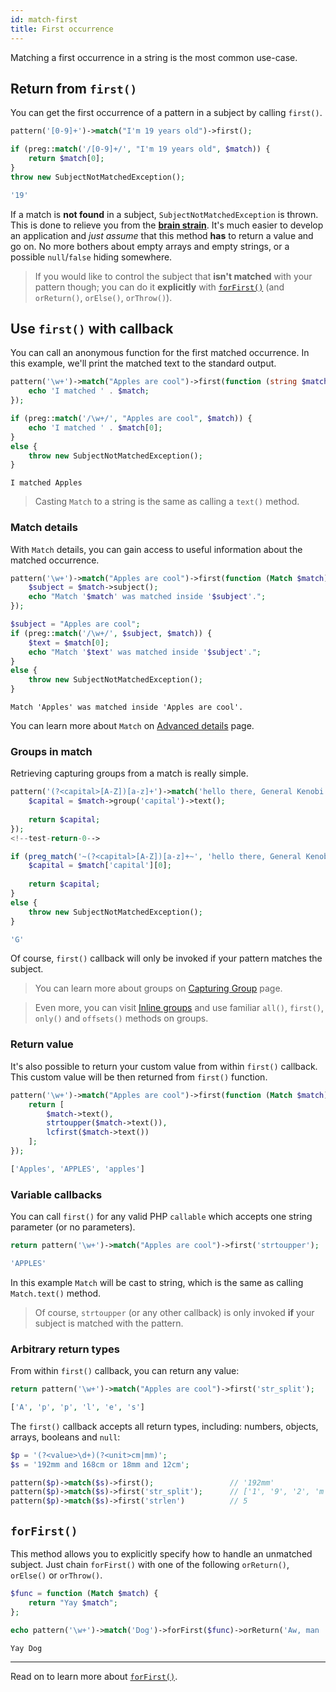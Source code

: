 ```yaml
---
id: match-first
title: First occurrence
---
```


Matching a first occurrence in a string is the most common use-case.

## Return from `first()`

You can get the first occurrence of a pattern in a subject by calling `first()`.

<!--DOCUSAURUS_CODE_TABS-->
<!--T-Regx-->
```php
pattern('[0-9]+')->match("I'm 19 years old")->first();
```
<!--PHP-->
```php
if (preg::match('/[0-9]+/', "I'm 19 years old", $match)) {
    return $match[0];
}
throw new SubjectNotMatchedException();
```
<!--END_DOCUSAURUS_CODE_TABS-->

```php
'19'
```

If a match is **not found** in a subject, `SubjectNotMatchedException` is thrown. This is done to relieve you from the 
[**brain strain**](overview.md#brain-strain). It's much easier to develop an application and *just assume* that this 
method **has** to return a value and go on. No more bothers about empty arrays and empty strings, or a possible
`null`/`false` hiding somewhere.

> If you would like to control the subject that **isn't matched** with your pattern though; 
> you can do it **explicitly** with [`forFirst()`](#forfirst) (and `orReturn()`, `orElse()`, `orThrow()`).

## Use `first()` with callback

You can call an anonymous function for the first matched occurrence. In this example, we'll print the matched text to the 
standard output.

<!--DOCUSAURUS_CODE_TABS-->
<!--T-Regx-->
```php
pattern('\w+')->match("Apples are cool")->first(function (string $match) {
    echo 'I matched ' . $match;
});
```
<!--PHP-->
```php
if (preg::match('/\w+/', "Apples are cool", $match)) {
    echo 'I matched ' . $match[0];
} 
else {
    throw new SubjectNotMatchedException();
}
```
<!--END_DOCUSAURUS_CODE_TABS-->

```text
I matched Apples
```

> Casting `Match` to a string is the same as calling a `text()` method.

### Match details

With `Match` details, you can gain access to useful information about the matched occurrence. 

<!--DOCUSAURUS_CODE_TABS-->
<!--T-Regx-->
```php
pattern('\w+')->match("Apples are cool")->first(function (Match $match) {
    $subject = $match->subject();
    echo "Match '$match' was matched inside '$subject'.";
});
```
<!--PHP-->
```php
$subject = "Apples are cool";
if (preg::match('/\w+/', $subject, $match)) {
    $text = $match[0];
    echo "Match '$text' was matched inside '$subject'.";
} 
else {
    throw new SubjectNotMatchedException();
}
```
<!--END_DOCUSAURUS_CODE_TABS-->

```text
Match 'Apples' was matched inside 'Apples are cool'.
```

You can learn more about `Match` on [Advanced details](match-details.md) page.

### Groups in match

Retrieving capturing groups from a match is really simple.

<!--DOCUSAURUS_CODE_TABS-->
<!--T-Regx-->
```php
pattern('(?<capital>[A-Z])[a-z]+')->match('hello there, General Kenobi')->first(function (Match $match) {
    $capital = $match->group('capital')->text();
    
    return $capital;
});
<!--test-return-0-->
```
<!--PHP-->
```php
if (preg_match('~(?<capital>[A-Z])[a-z]+~', 'hello there, General Kenobi', $match)) {
    $capital = $match['capital'][0];
    
    return $capital;
}
else {
    throw new SubjectNotMatchedException();
}
```
<!--END_DOCUSAURUS_CODE_TABS-->

```php
'G'
```

Of course, `first()` callback will only be invoked if your pattern matches the subject.

> You can learn more about groups on [Capturing Group](match-groups.md) page. 

> Even more, you can visit [Inline groups](match-group.md) and use familiar `all()`, `first()`, `only()` and `offsets()` 
> methods on groups. 

### Return value

It's also possible to return your custom value from within `first()` callback. This custom value will be then returned 
from `first()` function.

```php
pattern('\w+')->match("Apples are cool")->first(function (Match $match) {
    return [
        $match->text(), 
        strtoupper($match->text()),
        lcfirst($match->text())
    ];
});
```
```php
['Apples', 'APPLES', 'apples']
```

### Variable callbacks

You can call `first()` for any valid PHP `callable` which accepts one string parameter (or no parameters).

```php
return pattern('\w+')->match("Apples are cool")->first('strtoupper');
```
```php
'APPLES'
```

In this example `Match` will be cast to string, which is the same as calling `Match.text()` method.

> Of course, `strtoupper` (or any other callback) is only invoked **if** your subject is matched with the pattern.

### Arbitrary return types

From within `first()` callback, you can return any value:

```php
return pattern('\w+')->match("Apples are cool")->first('str_split');
```
```php
['A', 'p', 'p', 'l', 'e', 's']
```

The `first()` callback accepts all return types, including: numbers, objects, arrays, booleans and `null`:

```php
$p = '(?<value>\d+)(?<unit>cm|mm)';
$s = '192mm and 168cm or 18mm and 12cm';

pattern($p)->match($s)->first();                 // '192mm'
pattern($p)->match($s)->first('str_split');      // ['1', '9', '2', 'm', 'm']
pattern($p)->match($s)->first('strlen')          // 5
```

## `forFirst()`

This method allows you to explicitly specify how to handle an unmatched subject. Just chain `forFirst()` with
one of the following `orReturn()`, `orElse()` or `orThrow()`.

```php
$func = function (Match $match) {
    return "Yay $match";
};

echo pattern('\w+')->match('Dog')->forFirst($func)->orReturn('Aw, man :/');
```
```text
Yay Dog
```

---

Read on to learn more about [`forFirst()`](match-for-first.md).
